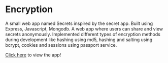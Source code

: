 # Encryption
A small web app named Secrets inspired by the secret app. Built using Express, Javascript, Mongodb.
A web app where users can share and view secrets anonymously. Implemented different types of encryption methods during development like hashing using md5, hashing and salting using bcrypt, cookies and sessions using passport service.
<p><a href="https://secrets-thv7.onrender.com/">Click here</a> to view the app!</p>
